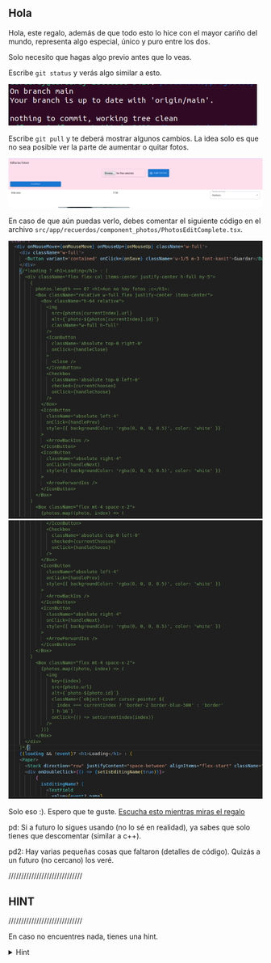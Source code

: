 
## Hola

Hola, este regalo, además de que todo esto lo hice con el mayor cariño del mundo, representa algo especial, único y puro entre los dos. 

Solo necesito que hagas algo previo antes que lo veas.

Escribe `git status` y verás algo similar a esto.

![alt text](readme-images/image.png)

Escribe `git pull` y te deberá mostrar algunos cambios. La idea solo es que no sea posible ver la parte de aumentar o quitar fotos.

![alt text](readme-images/image-1.png)

En caso de que aún puedas verlo, debes comentar el siguiente código en el archivo `src/app/recuerdos/component_photos/PhotosEditComplete.tsx`.

![alt text](readme-images/image-2.png)
![alt text](readme-images/image-3.png)

Solo eso :). Espero que te guste.
[Escucha esto mientras miras el regalo](https://www.youtube.com/watch?v=ZOTI95qvxrU)

pd: Si a futuro lo sigues usando (no lo sé en realidad), ya sabes que solo tienes que descomentar (similar a c++). 

pd2: Hay varias pequeñas cosas que faltaron (detalles de código). Quizás a un futuro (no cercano) los veré.

/////////////////////////////
## HINT
/////////////////////////////

En caso no encuentres nada, tienes una hint.

<details>
  <summary>Hint</summary>
  Tu fecha de nacimiento.
</details>
